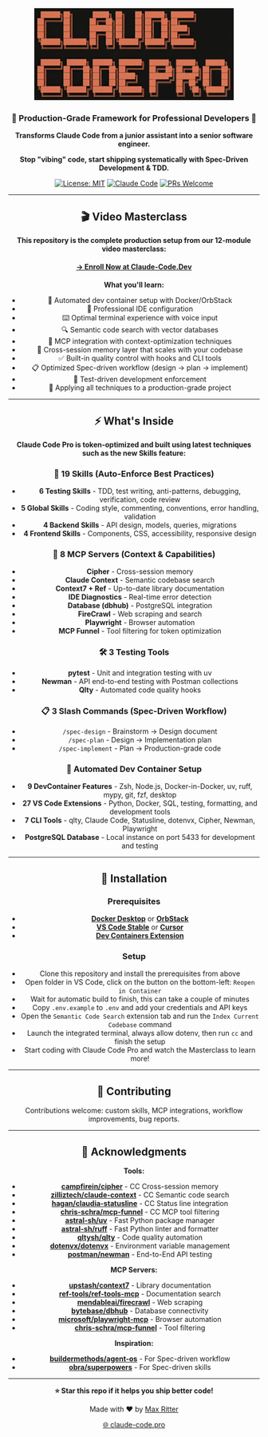 <div align="center">

<img src="images/logo.png" alt="Claude Code Pro" width="400">

### 🎯 Production-Grade Framework for Professional Developers 🎯

**Transforms Claude Code from a junior assistant into a senior software engineer.**

**Stop "vibing" code, start shipping systematically with Spec-Driven Development & TDD.**

[![License: MIT](https://img.shields.io/badge/License-MIT-yellow.svg)](https://opensource.org/licenses/MIT)
[![Claude Code](https://img.shields.io/badge/Claude_Code-Optimized-blue)](https://claude.ai)
[![PRs Welcome](https://img.shields.io/badge/PRs-welcome-brightgreen.svg)](http://makeapullrequest.com)

---

## 🎬 Video Masterclass

**This repository is the complete production setup from our 12-module video masterclass:**

#### [→ Enroll Now at Claude-Code.Dev](https://claude-code.dev)

**What you'll learn:**
- 🐳 Automated dev container setup with Docker/OrbStack
- 🎨 Professional IDE configuration
- ⌨️ Optimal terminal experience with voice input
- 🔍 Semantic code search with vector databases
- 🔌 MCP integration with context-optimization techniques
- 🧠 Cross-session memory layer that scales with your codebase
- ✅ Built-in quality control with hooks and CLI tools
- 📋 Optimized Spec-driven workflow (design → plan → implement)
- 🧪 Test-driven development enforcement
- 🚀 Applying all techniques to a production-grade project

---

## ⚡ What's Inside

**Claude Code Pro is token-optimized and built using latest techniques such as the new Skills feature:**

### 🎨 19 Skills (Auto-Enforce Best Practices)
- **6 Testing Skills** - TDD, test writing, anti-patterns, debugging, verification, code review
- **5 Global Skills** - Coding style, commenting, conventions, error handling, validation
- **4 Backend Skills** - API design, models, queries, migrations
- **4 Frontend Skills** - Components, CSS, accessibility, responsive design

### 🔌 8 MCP Servers (Context & Capabilities)
- **Cipher** - Cross-session memory
- **Claude Context** - Semantic codebase search
- **Context7 + Ref** - Up-to-date library documentation
- **IDE Diagnostics** - Real-time error detection
- **Database (dbhub)** - PostgreSQL integration
- **FireCrawl** - Web scraping and search
- **Playwright** - Browser automation
- **MCP Funnel** - Tool filtering for token optimization

### 🛠️ 3 Testing Tools
- **pytest** - Unit and integration testing with uv
- **Newman** - API end-to-end testing with Postman collections
- **Qlty** - Automated code quality hooks

### 📋 3 Slash Commands (Spec-Driven Workflow)
- `/spec-design` - Brainstorm → Design document
- `/spec-plan` - Design → Implementation plan
- `/spec-implement` - Plan → Production-grade code

### 🐳 Automated Dev Container Setup
- **9 DevContainer Features** - Zsh, Node.js, Docker-in-Docker, uv, ruff, mypy, git, fzf, desktop
- **27 VS Code Extensions** - Python, Docker, SQL, testing, formatting, and development tools
- **7 CLI Tools** - qlty, Claude Code, Statusline, dotenvx, Cipher, Newman, Playwright
- **PostgreSQL Database** - Local instance on port 5433 for development and testing

---

## 🚀 Installation

### Prerequisites

- **[Docker Desktop](https://www.docker.com/products/docker-desktop/)** or **[OrbStack](https://orbstack.dev/download)**
- **[VS Code Stable](https://code.visualstudio.com/)** or **[Cursor](https://cursor.com/)**
- **[Dev Containers Extension](https://marketplace.visualstudio.com/items?itemName=ms-vscode-remote.remote-containers)**

### Setup

- Clone this repository and install the prerequisites from above
- Open folder in VS Code, click on the button on the bottom-left: `Reopen in Container`
- Wait for automatic build to finish, this can take a couple of minutes
- Copy `.env.example` to `.env` and add your credentials and API keys
- Open the `Semantic Code Search` extension tab and run the `Index Current Codebase` command
- Launch the integrated terminal, always allow dotenv, then run `cc` and finish the setup
- Start coding with Claude Code Pro and watch the Masterclass to learn more!

---

## 🤝 Contributing

Contributions welcome: custom skills, MCP integrations, workflow improvements, bug reports.

---

## 🙏 Acknowledgments

**Tools:**
- **[campfirein/cipher](https://github.com/campfirein/cipher)** - CC Cross-session memory
- **[zilliztech/claude-context](https://github.com/zilliztech/claude-context)** - CC Semantic code search
- **[hagan/claudia-statusline](https://github.com/hagan/claudia-statusline)** - CC Status line integration
- **[chris-schra/mcp-funnel](https://github.com/chris-schra/mcp-funnel)** - CC MCP tool filtering
- **[astral-sh/uv](https://github.com/astral-sh/uv)** - Fast Python package manager
- **[astral-sh/ruff](https://github.com/astral-sh/ruff)** - Fast Python linter and formatter
- **[qltysh/qlty](https://github.com/qltysh/qlty)** - Code quality automation
- **[dotenvx/dotenvx](https://github.com/dotenvx/dotenvx)** - Environment variable management
- **[postman/newman](https://github.com/postman/newman)** - End-to-End API testing

**MCP Servers:**
- **[upstash/context7](https://github.com/upstash/context7)** - Library documentation
- **[ref-tools/ref-tools-mcp](https://github.com/ref-tools/ref-tools-mcp)** - Documentation search
- **[mendableai/firecrawl](https://github.com/mendableai/firecrawl)** - Web scraping
- **[bytebase/dbhub](https://github.com/bytebase/dbhub)** - Database connectivity
- **[microsoft/playwright-mcp](https://github.com/microsoft/playwright-mcp)** - Browser automation
- **[chris-schra/mcp-funnel](https://github.com/chris-schra/mcp-funnel)** - Tool filtering

**Inspiration:**
- **[buildermethods/agent-os](https://github.com/buildermethods/agent-os)** - For Spec-driven workflow
- **[obra/superpowers](https://github.com/obra/superpowers)** - For Spec-driven skills

---

**⭐ Star this repo if it helps you ship better code!**

Made with ❤️ by [Max Ritter](https://www.maxritter.net)

[🌐 claude-code.pro](https://www.claude-code.pro)

</div>
